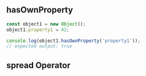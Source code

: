 
## hasOwnProperty 
```javascript
const object1 = new Object();
object1.property1 = 42;

console.log(object1.hasOwnProperty('property1'));
// expected output: true
```

## spread Operator

